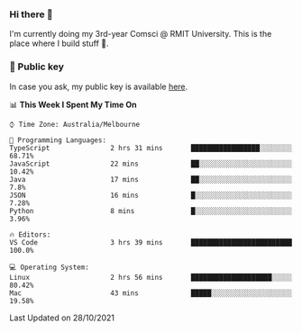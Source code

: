 ### Hi there 👋

I'm currently doing my 3rd-year Comsci @ RMIT University. This is the place where I build stuff 👀. 

### 🔑 Public key

In case you ask, my public key is available [here](https://public.auspham.dev/).

<!--START_SECTION:waka-->
📊 **This Week I Spent My Time On** 

```text
⌚︎ Time Zone: Australia/Melbourne

💬 Programming Languages: 
TypeScript               2 hrs 31 mins       █████████████████░░░░░░░░   68.71% 
JavaScript               22 mins             ██░░░░░░░░░░░░░░░░░░░░░░░   10.42% 
Java                     17 mins             ██░░░░░░░░░░░░░░░░░░░░░░░   7.8% 
JSON                     16 mins             █░░░░░░░░░░░░░░░░░░░░░░░░   7.28% 
Python                   8 mins              █░░░░░░░░░░░░░░░░░░░░░░░░   3.96%

🔥 Editors: 
VS Code                  3 hrs 39 mins       █████████████████████████   100.0%

💻 Operating System: 
Linux                    2 hrs 56 mins       ████████████████████░░░░░   80.42% 
Mac                      43 mins             █████░░░░░░░░░░░░░░░░░░░░   19.58%

```


 Last Updated on 28/10/2021
<!--END_SECTION:waka-->

<!--
**rockmanvnx6/rockmanvnx6** is a ✨ _special_ ✨ repository because its `README.md` (this file) appears on your GitHub profile.

Here are some ideas to get you started:

- 🔭 I’m currently working on ...
- 🌱 I’m currently learning ...
- 👯 I’m looking to collaborate on ...
- 🤔 I’m looking for help with ...
- 💬 Ask me about ...
- 📫 How to reach me: ...
- 😄 Pronouns: ...
- ⚡ Fun fact: ...
-->
